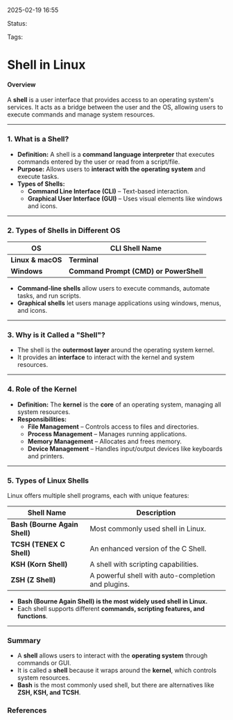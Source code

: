 2025-02-19 16:55

Status:

Tags:

# Shell in Linux

#### **Overview**

A **shell** is a user interface that provides access to an operating system's services. It acts as a bridge between the user and the OS, allowing users to execute commands and manage system resources.

---

### **1. What is a Shell?**

- **Definition:** A shell is a **command language interpreter** that executes commands entered by the user or read from a script/file.
- **Purpose:** Allows users to **interact with the operating system** and execute tasks.
- **Types of Shells:**
    - **Command Line Interface (CLI)** – Text-based interaction.
    - **Graphical User Interface (GUI)** – Uses visual elements like windows and icons.

---

### **2. Types of Shells in Different OS**

|OS|CLI Shell Name|
|---|---|
|**Linux & macOS**|**Terminal**|
|**Windows**|**Command Prompt (CMD) or PowerShell**|

- **Command-line shells** allow users to execute commands, automate tasks, and run scripts.
- **Graphical shells** let users manage applications using windows, menus, and icons.

---

### **3. Why is it Called a "Shell"?**

- The shell is the **outermost layer** around the operating system kernel.
- It provides an **interface** to interact with the kernel and system resources.

---

### **4. Role of the Kernel**

- **Definition:** The **kernel** is the **core** of an operating system, managing all system resources.
- **Responsibilities:**
    - **File Management** – Controls access to files and directories.
    - **Process Management** – Manages running applications.
    - **Memory Management** – Allocates and frees memory.
    - **Device Management** – Handles input/output devices like keyboards and printers.

---

### **5. Types of Linux Shells**

Linux offers multiple shell programs, each with unique features:

|Shell Name|Description|
|---|---|
|**Bash (Bourne Again Shell)**|Most commonly used shell in Linux.|
|**TCSH (TENEX C Shell)**|An enhanced version of the C Shell.|
|**KSH (Korn Shell)**|A shell with scripting capabilities.|
|**ZSH (Z Shell)**|A powerful shell with auto-completion and plugins.|

- **Bash (Bourne Again Shell) is the most widely used shell in Linux.**
- Each shell supports different **commands, scripting features, and functions**.

---

### **Summary**

- A **shell** allows users to interact with the **operating system** through commands or GUI.
- It is called a **shell** because it wraps around the **kernel**, which controls system resources.
- **Bash** is the most commonly used shell, but there are alternatives like **ZSH, KSH, and TCSH**.






### References
